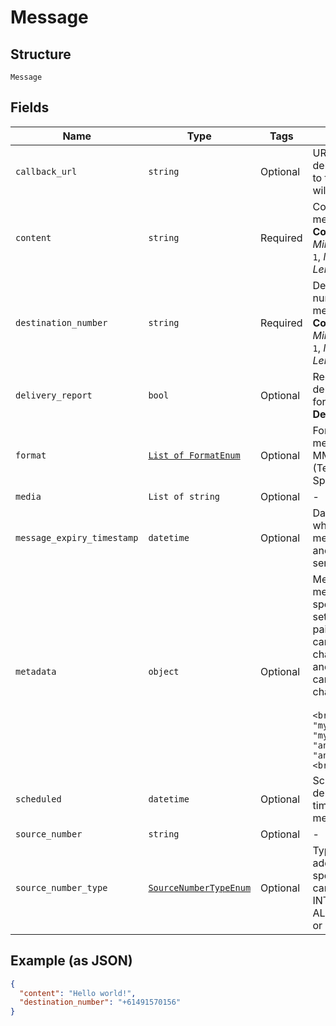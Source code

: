 
# Message

## Structure

`Message`

## Fields

| Name | Type | Tags | Description |
|  --- | --- | --- | --- |
| `callback_url` | `string` | Optional | URL replies and delivery reports to this message will be pushed to |
| `content` | `string` | Required | Content of the message<br>**Constraints**: *Minimum Length*: `1`, *Maximum Length*: `5000` |
| `destination_number` | `string` | Required | Destination number of the message<br>**Constraints**: *Minimum Length*: `1`, *Maximum Length*: `15` |
| `delivery_report` | `bool` | Optional | Request a delivery report for this message<br>**Default**: `False` |
| `format` | [`List of FormatEnum`](../../doc/models/format-enum.md) | Optional | Format of message, SMS, MMS or TTS (Text To Speech). |
| `media` | `List of string` | Optional | - |
| `message_expiry_timestamp` | `datetime` | Optional | Date time after which the message expires and will not be sent |
| `metadata` | `object` | Optional | Metadata for the message specified as a set of key value pairs, each key can be up to 100 characters long and each value can be up to 256 characters long<br><br>```<br>{<br>   "myKey": "myValue",<br>   "anotherKey": "anotherValue"<br>}<br>``` |
| `scheduled` | `datetime` | Optional | Scheduled delivery date time of the message |
| `source_number` | `string` | Optional | - |
| `source_number_type` | [`SourceNumberTypeEnum`](../../doc/models/source-number-type-enum.md) | Optional | Type of source address specified, this can be INTERNATIONAL, ALPHANUMERIC or SHORTCODE |

## Example (as JSON)

```json
{
  "content": "Hello world!",
  "destination_number": "+61491570156"
}
```

